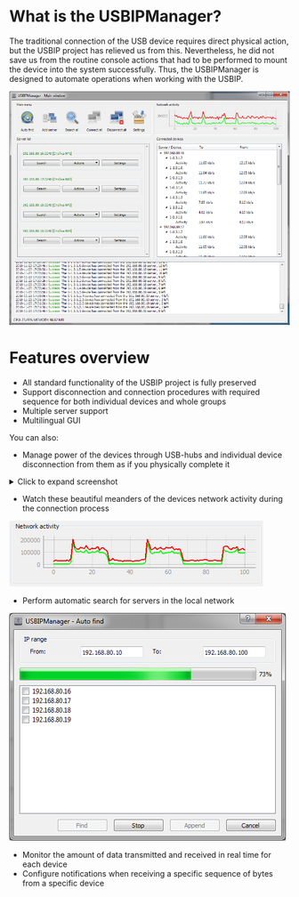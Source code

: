 # What is the USBIPManager?
The traditional connection of the USB device requires direct physical action, but the USBIP project has relieved us from this. Nevertheless, he did not save us from the routine console actions that had to be performed to mount the device into the system successfully. Thus, the USBIPManager is designed to automate operations when working with the USBIP.

![Image](/icon/README_1.png?raw=true)

# Features overview
  - All standard functionality of the USBIP project is fully preserved
  - Support disconnection and connection procedures with required sequence for both individual devices and whole groups
  - Multiple server support
  - Multilingual GUI

You can also:
  - Manage power of the devices through USB-hubs and individual device disconnection from them as if you physically complete it

<details>
  <summary>Click to expand screenshot</summary>
  ![Image](/icon/README_2.png?raw=true)
</details>

  - Watch these beautiful meanders of the devices network activity during the connection process

![Image](/icon/README_4.png?raw=true)

  - Perform automatic search for servers in the local network

![Image](/icon/README_3.png?raw=true)

  - Monitor the amount of data transmitted and received in real time for each device
  - Configure notifications when receiving a specific sequence of bytes from a specific device
